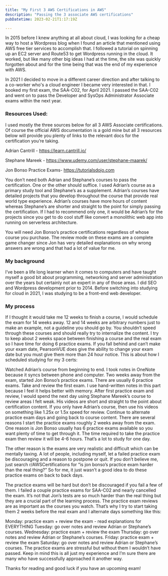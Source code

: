 ```yaml
---
title: "My First 3 AWS Certifications in AWS"
description: "Passing the 3 associate AWS certifications"
pubDatetime: 2023-02-21T1:17:19Z

---
```


In 2015 before I knew anything at all about cloud, I was looking for a cheap way to host a Wordpress blog when I found an article that mentioned using AWS free tier services to accomplish that. I followed a tutorial on spinning up an EC2 server and Route53 to get Wordpress running in the cloud. It worked, but like many other big ideas I had at the time, the site was quickly forgotten about and for the time being that was the end of my experience with AWS.

In 2021 I decided to move in a different career direction and after talking to a co-worker who's a cloud engineer I became very interested in that. I booked my first exam, the SAA-C02, for April 2021. I passed the SAA-C02 and went on to pass the Developer and SysOps Administrator Associate exams within the next year.

### Resources Used:
I used mostly the three sources below for all 3 AWS Associate certifications. Of course the official AWS documentation is a gold mine but all 3 resources below will provide you plenty of links to the relevant docs for the certification you’re taking.

Adrian Cantrill - https://learn.cantrill.io/

Stephane Mareek - https://www.udemy.com/user/stephane-maarek/

Jon Bonso Practice Exams- https://tutorialsdojo.com

You don’t need both Adrian and Stephane’s courses to pass the certification. One or the other should suffice. I used Adrian’s course as a primary study tool and Stephane’s as a supplement. Adrian’s courses have detailed projects that you develop throughout the course that provide real world type experience. Adrian’s courses have more hours of content whereas Stephane’s are shorter and straight to the point for simply passing the certification. If I had to recommend only one, it would be Adrian’s for the projects since you get to do cool stuff like convert a monolithic web app into running on serverless architecture.

You will need Jon Bonso’s practice certifications regardless of whose course you purchase. The review mode on these exams are a complete game changer since Jon has very detailed explanations on why wrong answers are wrong and that had a lot of value for me.

### My background
I’ve been a life long learner when it comes to computers and have taught myself a good bit about programming, networking and server administration over the years but certainly not an expert in any of those areas. I did SEO and Wordpress development prior to 2014. Before switching into studying for cloud in 2021, I was studying to be a front-end web developer.

### My process
If I thought it would take me 12 weeks to finish a course, I would schedule the exam for 14 weeks away. 12 and 14 weeks are arbitrary numbers just to make an example, not a guideline you should go by. You shouldn’t speed through these courses and should really try to internalize the content. I try to keep about 2 weeks space between finishing a course and the real exam so I have time for doing 6 practice exams. If you fall behind and can’t make your exam date, PearsonVUE does give the ability to change your exam date but you must give them more than 24 hour notice. This is about how I scheduled studying for my 3 certs:

Watched Adrian’s course from beginning to end. I took notes in OneNote because it syncs between phone and computer.
Two weeks away from the exam, started Jon Bonso’s practice exams. There are usually 6 practice exams.
Take and review the first exam. I use hand-written notes in this part because I feel it helps better with memory.
After first practice exam and review, I would spend the next day using Stephane Mareek’s course to review areas I felt weak. His videos are short and straight to the point about certification content. If you only have Adrian’s course, then use his videos on something like 1.25x or 1.5x speed for review.
Continue to alternate practice exam days and going back to course content.
There are several reasons I start the practice exams roughly 2 weeks away from the exam. One reason is Jon Bonso usually has 6 practice exams available so you want plenty of time to get through it. The time required to take the practice exam then review it will be 4-6 hours. That’s a lot to study for one day.

The other reason is the exams are very realistic and difficult which can be mentally taxing. A lot of people, including myself, let a failed practice exam be discouraging and a reason to postpone or quit. If you don’t believe me, just search r/AWSCertifications for “is jon bonso’s practice exam harder than the real thing?” So for me, it just wasn’t a good idea to do these practice exams on back to back days.

The practice exams will be hard but don’t be discouraged if you fail a few of them. I failed a couple practice exams for SAA-C02 and nearly cancelled the exam.  It’s not that Jon’s tests are so much harder than the real thing but they are a crucial part of the learning process. The practice exam reviews are as important as the courses you watch. That’s why I try to start taking them 2 weeks before the real exam and I alternate days something like this:

Monday: practice exam + review the exam - read explanations for EVERYTHING
Tuesday: go over notes and review Adrian or Stephane’s courses.
Wednesday: practice exam + review the exam
Thursday: go over notes and review Adrian or Stephane’s courses.
Friday: practice exam + review the exam
Saturday: go over notes and review Adrian or Stephane’s courses.
The practice exams are stressful but without them I wouldn’t have passed. Keep in mind this is all just my experience and I’m sure there are many who have successfully approached it another way.

Thanks for reading and good luck if you have an upcoming exam!
